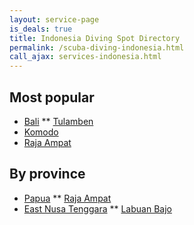 ```yaml
---
layout: service-page
is_deals: true
title: Indonesia Diving Spot Directory
permalink: /scuba-diving-indonesia.html
call_ajax: services-indonesia.html
---
```


## Most popular

* [Bali](https://www.google.com)
** [Tulamben](https://www.google.com)
* [Komodo](https://www.google.com)
* [Raja Ampat](https://www.google.com)


## By province

* [Papua](https://www.google.com)
** [Raja Ampat](https://www.google.com)
* [East Nusa Tenggara](https://www.google.com)
** [Labuan Bajo](https://www.google.com)
